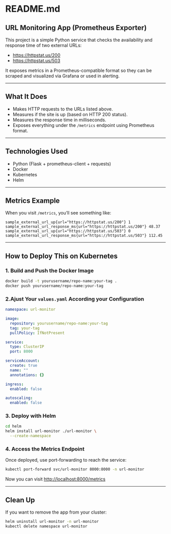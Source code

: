 # README.md

## URL Monitoring App (Prometheus Exporter)

This project is a simple Python service that checks the availability and response time of two external URLs:

- https://httpstat.us/200
- https://httpstat.us/503

It exposes metrics in a Prometheus-compatible format so they can be scraped and visualized via Grafana or used in alerting.

---

## What It Does

- Makes HTTP requests to the URLs listed above.
- Measures if the site is up (based on HTTP 200 status).
- Measures the response time in milliseconds.
- Exposes everything under the `/metrics` endpoint using Prometheus format.

---

## Technologies Used

- Python (Flask + prometheus-client + requests)
- Docker
- Kubernetes
- Helm

---

## Metrics Example

When you visit `/metrics`, you’ll see something like:

```
sample_external_url_up{url="https://httpstat.us/200"} 1
sample_external_url_response_ms{url="https://httpstat.us/200"} 48.37
sample_external_url_up{url="https://httpstat.us/503"} 0
sample_external_url_response_ms{url="https://httpstat.us/503"} 112.45
```

---

## How to Deploy This on Kubernetes

### 1. Build and Push the Docker Image

```bash
docker build -t yourusername/repo-name:your-tag .
docker push yourusername/repo-name:your-tag
```

### 2.Ajust Your `values.yaml` According your Configuration

```yaml
namespace: url-monitor

image:
  repository: yourusername/repo-name:your-tag
  tag: your-tag
  pullPolicy: IfNotPresent

service:
  type: ClusterIP
  port: 8000

serviceAccount:
  create: true
  name: ""
  annotations: {}

ingress:
  enabled: false

autoscaling:
  enabled: false
```

### 3. Deploy with Helm

```bash
cd helm
helm install url-monitor ./url-monitor \
  --create-namespace
```

### 4. Access the Metrics Endpoint

Once deployed, use port-forwarding to reach the service:

```bash
kubectl port-forward svc/url-monitor 8000:8000 -n url-monitor
```

Now you can visit [http://localhost:8000/metrics](http://localhost:8000/metrics)

---

## Clean Up

If you want to remove the app from your cluster:

```bash
helm uninstall url-monitor -n url-monitor
kubectl delete namespace url-monitor
```
